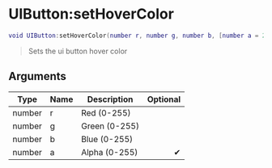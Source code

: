 # UIButton:setHoverColor

```lua
void UIButton:setHoverColor(number r, number g, number b, [number a = 255])
```

> Sets the ui button hover color

## Arguments

| Type   | Name | Description   | Optional |
| ------ | ---- | ------------- | -------: |
| number | r    | Red (0-255)   |          |
| number | g    | Green (0-255) |          |
| number | b    | Blue (0-255)  |          |
| number | a    | Alpha (0-255) |        ✔ |

